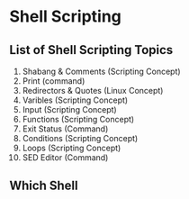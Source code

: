 # Shell Scripting
## List of Shell Scripting Topics
1. Shabang & Comments   (Scripting Concept)
2. Print                (command)
3. Redirectors & Quotes (Linux Concept)
4. Varibles             (Scripting Concept)
5. Input                (Scripting Concept)
6. Functions            (Scripting Concept)
7. Exit Status          (Command)
8. Conditions           (Scripting Concept)
9. Loops                (Scripting Concept)
10. SED Editor          (Command)

## Which Shell